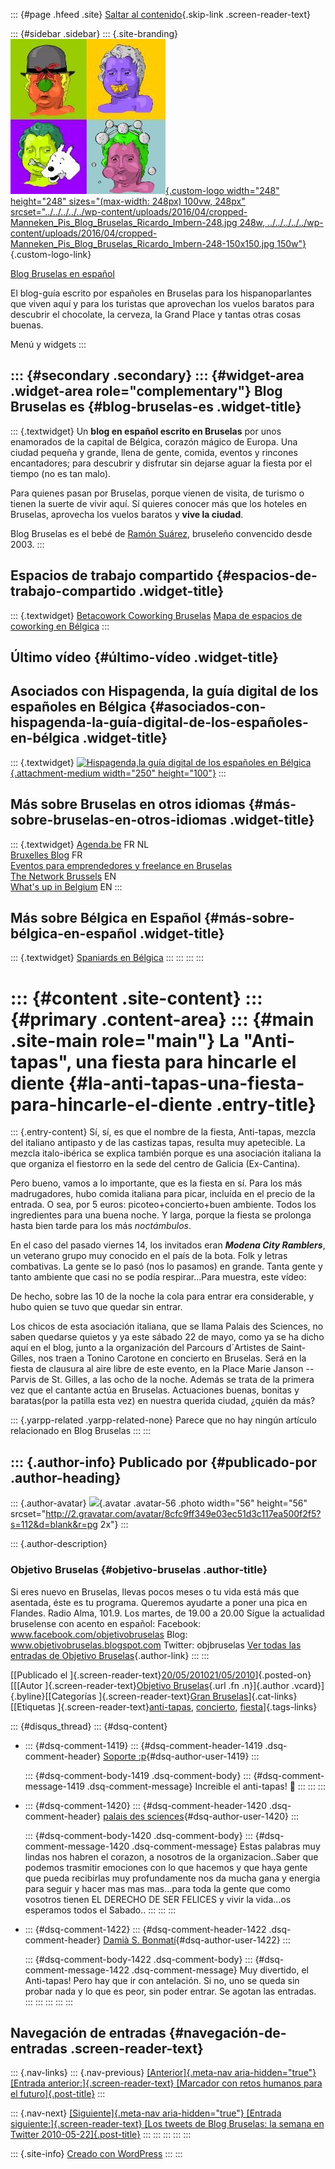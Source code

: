 ::: {#page .hfeed .site}
[Saltar al
contenido](../../../../../index.html?p=1991#content){.skip-link
.screen-reader-text}

::: {#sidebar .sidebar}
::: {.site-branding}
[![](../../../../../wp-content/uploads/2016/04/cropped-Manneken_Pis_Blog_Bruselas_Ricardo_Imbern-248.jpg){.custom-logo
width="248" height="248" sizes="(max-width: 248px) 100vw, 248px"
srcset="../../../../../wp-content/uploads/2016/04/cropped-Manneken_Pis_Blog_Bruselas_Ricardo_Imbern-248.jpg 248w, ../../../../../wp-content/uploads/2016/04/cropped-Manneken_Pis_Blog_Bruselas_Ricardo_Imbern-248-150x150.jpg 150w"}](../../../../../index.html){.custom-logo-link}

[Blog Bruselas en español](../../../../../index.html)

El blog-guía escrito por españoles en Bruselas para los hispanoparlantes
que viven aquí y para los turistas que aprovechan los vuelos baratos
para descubrir el chocolate, la cerveza, la Grand Place y tantas otras
cosas buenas.

Menú y widgets
:::

::: {#secondary .secondary}
::: {#widget-area .widget-area role="complementary"}
Blog Bruselas es {#blog-bruselas-es .widget-title}
----------------

::: {.textwidget}
Un **blog en español escrito en Bruselas** por unos enamorados de la
capital de Bélgica, corazón mágico de Europa. Una ciudad pequeña y
grande, llena de gente, comida, eventos y rincones encantadores; para
descubrir y disfrutar sin dejarse aguar la fiesta por el tiempo (no es
tan malo).

Para quienes pasan por Bruselas, porque vienen de visita, de turismo o
tienen la suerte de vivir aquí. Sí quieres conocer más que los hoteles
en Bruselas, aprovecha los vuelos baratos y **vive la ciudad**.

Blog Bruselas es el bebé de [Ramón Suárez](http://www.ramonsuarez.com),
bruseleño convencido desde 2003.
:::

Espacios de trabajo compartido {#espacios-de-trabajo-compartido .widget-title}
------------------------------

::: {.textwidget}
[Betacowork Coworking Bruselas](http://www.betacowork.com) [Mapa de
espacios de coworking en Bélgica](http://coworkingbelgium.com)
:::

Último vídeo {#último-vídeo .widget-title}
------------

Asociados con Hispagenda, la guía digital de los españoles en Bélgica {#asociados-con-hispagenda-la-guía-digital-de-los-españoles-en-bélgica .widget-title}
---------------------------------------------------------------------

::: {.textwidget}
[![Hispagenda,la guía digital de los españoles en
Bélgica](../../../../../wp-content/uploads/2010/04/Hispagenda-250px.gif "Hispagenda, la guía digital de los españoles en Bélgica"){.attachment-medium
width="250" height="100"}](http://www.hispagenda.com)
:::

Más sobre Bruselas en otros idiomas {#más-sobre-bruselas-en-otros-idiomas .widget-title}
-----------------------------------

::: {.textwidget}
[Agenda.be](http://www.agenda.be) FR NL\
[Bruxelles Blog](http://www.bxlblog.be/) FR\
[Eventos para emprendedores y freelance en
Bruselas](http://www.betacowork.com/events/)\
[The Network
Brussels](http://groups.yahoo.com/group/TheNetworkBrussels/) EN\
[What\'s up in Belgium](http://www.whatsupin.be/) EN
:::

Más sobre Bélgica en Español {#más-sobre-bélgica-en-español .widget-title}
----------------------------

::: {.textwidget}
[Spaniards en Bélgica](http://www.spaniards.es/paises/belgica)
:::
:::
:::
:::

::: {#content .site-content}
::: {#primary .content-area}
::: {#main .site-main role="main"}
La "Anti-tapas", una fiesta para hincarle el diente {#la-anti-tapas-una-fiesta-para-hincarle-el-diente .entry-title}
===================================================

::: {.entry-content}
Sí, sí, es que el nombre de la fiesta, Anti-tapas, mezcla del italiano
antipasto y de las castizas tapas, resulta muy apetecible. La mezcla
italo-ibérica se explica también porque es una asociación italiana la
que organiza el fiestorro en la sede del centro de Galicia (Ex-Cantina).

Pero bueno, vamos a lo importante, que es la fiesta en sí. Para los más
madrugadores, hubo comida italiana para picar, incluída en el precio de
la entrada. O sea, por 5 euros: picoteo+concierto+buen ambiente. Todos
los ingredientes para una buena noche. Y larga, porque la fiesta se
prolonga hasta bien tarde para los más *noctámbulos*.

En el caso del pasado viernes 14, los invitados eran ***Modena City
Ramblers***, un veterano grupo muy conocido en el país de la bota. Folk
y letras combativas. La gente se lo pasó (nos lo pasamos) en grande.
Tanta gente y tanto ambiente que casi no se podía respirar...Para
muestra, este vídeo:

De hecho, sobre las 10 de la noche la cola para entrar era considerable,
y hubo quien se tuvo que quedar sin entrar.

Los chicos de esta asociación italiana, que se llama Palais des
Sciences, no saben quedarse quietos y ya este sábado 22 de mayo, como ya
se ha dicho aquí en el blog, junto a la organización del Parcours
d´Artistes de Saint-Gilles, nos traen a Tonino Carotone en concierto en
Bruselas. Será en la fiesta de clausura al aire libre de este evento, en
la Place Marie Janson -- Parvis de St. Gilles, a las ocho de la noche.
Además se trata de la primera vez que el cantante actúa en Bruselas.
Actuaciones buenas, bonitas y baratas(por la patilla esta vez) en
nuestra querida ciudad, ¿quién da más?

::: {.yarpp-related .yarpp-related-none}
Parece que no hay ningún artículo relacionado en Blog Bruselas
:::
:::

::: {.author-info}
Publicado por {#publicado-por .author-heading}
-------------

::: {.author-avatar}
![](http://2.gravatar.com/avatar/8cfc9ff349e03ec51d3c117ea500f2f5?s=56&d=blank&r=pg){.avatar
.avatar-56 .photo width="56" height="56"
srcset="http://2.gravatar.com/avatar/8cfc9ff349e03ec51d3c117ea500f2f5?s=112&d=blank&r=pg 2x"}
:::

::: {.author-description}
### Objetivo Bruselas {#objetivo-bruselas .author-title}

Si eres nuevo en Bruselas, llevas pocos meses o tu vida está más que
asentada, éste es tu programa. Queremos ayudarte a poner una pica en
Flandes. Radio Alma, 101.9. Los martes, de 19.00 a 20.00 Sígue la
actualidad bruselense con acento en español: Facebook:
www.facebook.com/objetivobruselas Blog:
www.objetivobruselas.blogspot.com Twitter: objbruselas [Ver todas las
entradas de Objetivo
Bruselas](../../../../author/objetivo-bruselas/index.html){.author-link}
:::
:::

[[Publicado el
]{.screen-reader-text}[20/05/201021/05/2010](../../../../../index.html?p=1991)]{.posted-on}[[[Autor
]{.screen-reader-text}[Objetivo
Bruselas](../../../../author/objetivo-bruselas/index.html){.url .fn
.n}]{.author .vcard}]{.byline}[[Categorías ]{.screen-reader-text}[Gran
Bruselas](../../../../category/gran-bruselas/index.html)]{.cat-links}[[Etiquetas
]{.screen-reader-text}[anti-tapas](../../../../tag/anti-tapas/index.html),
[concierto](../../../../tag/concierto/index.html),
[fiesta](../../../../tag/fiesta/index.html)]{.tags-links}

::: {#disqus_thread}
::: {#dsq-content}
-   ::: {#dsq-comment-1419}
    ::: {#dsq-comment-header-1419 .dsq-comment-header}
    [Soporte :p](http://www.hispagenda.com/){#dsq-author-user-1419}
    :::

    ::: {#dsq-comment-body-1419 .dsq-comment-body}
    ::: {#dsq-comment-message-1419 .dsq-comment-message}
    Increible el anti-tapas! 🙂
    :::
    :::
    :::

-   ::: {#dsq-comment-1420}
    ::: {#dsq-comment-header-1420 .dsq-comment-header}
    [palais des
    sciences](http://www.myspace.com/palaisdessciences){#dsq-author-user-1420}
    :::

    ::: {#dsq-comment-body-1420 .dsq-comment-body}
    ::: {#dsq-comment-message-1420 .dsq-comment-message}
    Estas palabras muy lindas nos habren el corazon, a nosotros de la
    organizacion..Saber que podemos trasmitir emociones con lo que
    hacemos y que haya gente que pueda recibirlas muy profundamente nos
    da mucha gana y energia para seguir y hacer mas mas mas...para toda
    la gente que como vosotros tienen EL DERECHO DE SER FELICES y vivir
    la vida...os esperamos todos el Sabado..
    :::
    :::
    :::

-   ::: {#dsq-comment-1422}
    ::: {#dsq-comment-header-1422 .dsq-comment-header}
    [Damià S.
    Bonmatí](http://laeuropaderyan.blogspot.com/){#dsq-author-user-1422}
    :::

    ::: {#dsq-comment-body-1422 .dsq-comment-body}
    ::: {#dsq-comment-message-1422 .dsq-comment-message}
    Muy divertido, el Anti-tapas! Pero hay que ir con antelación. Si no,
    uno se queda sin probar nada y lo que es peor, sin poder entrar. Se
    agotan las entradas.
    :::
    :::
    :::
:::
:::

Navegación de entradas {#navegación-de-entradas .screen-reader-text}
----------------------

::: {.nav-links}
::: {.nav-previous}
[[Anterior]{.meta-nav aria-hidden="true"} [Entrada
anterior:]{.screen-reader-text} [Marcador con retos humanos para el
futuro]{.post-title}](../../../../../index.html?p=1976)
:::

::: {.nav-next}
[[Siguiente]{.meta-nav aria-hidden="true"} [Entrada
siguiente:]{.screen-reader-text} [Los tweets de Blog Bruselas: la semana
en Twitter 2010-05-22]{.post-title}](../../../../../index.html?p=1997)
:::
:::
:::
:::
:::

::: {.site-info}
[Creado con WordPress](https://es.wordpress.org/)
:::
:::
